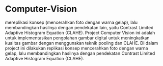 # Computer-Vision
mereplikasi konsep  (mencerahkan foto dengan warna gelap), lalu membandingkan hasilnya dengan pendekatan lain, yaitu Contrast Limited Adaptive Histogram Equation (CLAHE).
Project Computer Vision ini adalah untuk implementasikan pengolahan gambar digital untuk meningkatkan kualitas gambar dengan menggunakan teknik pooling dan CLAHE. Di dalam project ini dilakukan replikasi konsep mencerahkan foto dengan warna gelap, lalu membandingkan hasilnya dengan pendekatan Contrast Limited Adaptive Histogram Equation (CLAHE).
